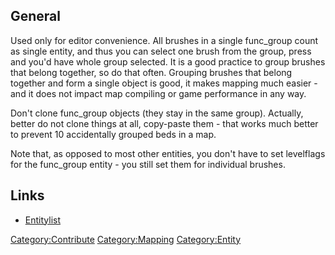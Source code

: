 ## General

Used only for editor convenience. All brushes in a single func_group
count as single entity, and thus you can select one brush from the
group, press and you'd have whole group selected. It is a good practice
to group brushes that belong together, so do that often. Grouping
brushes that belong together and form a single object is good, it makes
mapping much easier - and it does not impact map compiling or game
performance in any way.

Don't clone func_group objects (they stay in the same group). Actually,
better do not clone things at all, copy-paste them - that works much
better to prevent 10 accidentally grouped beds in a map.

Note that, as opposed to most other entities, you don't have to set
levelflags for the func_group entity - you still set them for individual
brushes.

## Links

- [Entitylist](Mapping/Entities "wikilink")

[Category:Contribute](Category:Contribute "wikilink")
[Category:Mapping](Category:Mapping "wikilink")
[Category:Entity](Category:Entity "wikilink")